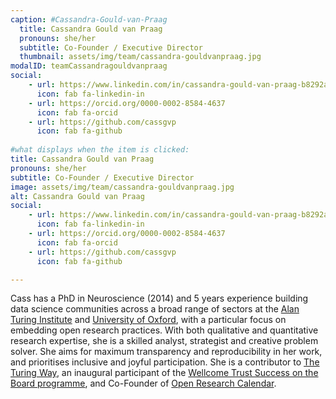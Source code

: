 ```yaml
---
caption: #Cassandra-Gould-van-Praag
  title: Cassandra Gould van Praag
  pronouns: she/her
  subtitle: Co-Founder / Executive Director
  thumbnail: assets/img/team/cassandra-gouldvanpraag.jpg
modalID: teamCassandragouldvanpraag
social:
    - url: https://www.linkedin.com/in/cassandra-gould-van-praag-b8292a16/
      icon: fab fa-linkedin-in
    - url: https://orcid.org/0000-0002-8584-4637
      icon: fab fa-orcid
    - url: https://github.com/cassgvp
      icon: fab fa-github
  
#what displays when the item is clicked:
title: Cassandra Gould van Praag
pronouns: she/her
subtitle: Co-Founder / Executive Director
image: assets/img/team/cassandra-gouldvanpraag.jpg
alt: Cassandra Gould van Praag
social:
    - url: https://www.linkedin.com/in/cassandra-gould-van-praag-b8292a16/
      icon: fab fa-linkedin-in
    - url: https://orcid.org/0000-0002-8584-4637
      icon: fab fa-orcid
    - url: https://github.com/cassgvp
      icon: fab fa-github

---
```

Cass has a PhD in Neuroscience (2014) and 5 years experience building data science communities across a broad range of sectors at the [Alan Turing Institute](https://www.turing.ac.uk/people/researchers/cassandra-gould-van-praag) and [University of Oxford](https://open.win.ox.ac.uk/pages/open-science/community/Open-WIN-Community/), with a particular focus on embedding open research practices. 
With both qualitative and quantitative research expertise, she is a skilled analyst, strategist and creative problem solver. 
She aims for maximum transparency and reproducibility in her work, and prioritises inclusive and joyful participation. 
She is a contributor to [The Turing Way](https://book.the-turing-way.org), an inaugural participant of the [Wellcome Trust Success on the Board programme](https://www.advance-he.ac.uk/consultancy-and-enhancement/governance/success-on-the-board), and Co-Founder of [Open Research Calendar](https://openresearchcalendar.org).



